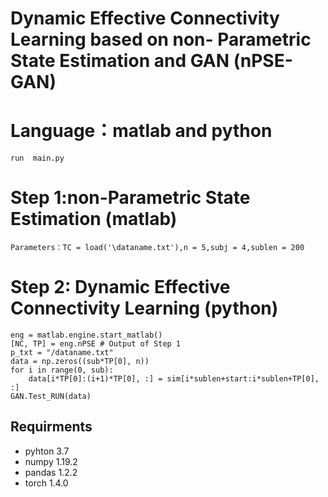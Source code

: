 # Dynamic Effective Connectivity Learning based on non- Parametric State Estimation and GAN (nPSE-GAN)
# Language：matlab and python
    run  main.py
# Step 1:non-Parametric State Estimation (matlab)
    Parameters：TC = load('\dataname.txt'),n = 5,subj = 4,sublen = 200
# Step 2: Dynamic Effective Connectivity Learning (python)
    eng = matlab.engine.start_matlab()
    [NC, TP] = eng.nPSE # Output of Step 1
    p_txt = "/dataname.txt"
    data = np.zeros((sub*TP[0], n))
    for i in range(0, sub):
        data[i*TP[0]:(i+1)*TP[0], :] = sim[i*sublen+start:i*sublen+TP[0], :]
    GAN.Test_RUN(data)

## Requirments
* pyhton 3.7
* numpy 1.19.2
* pandas 1.2.2
* torch 1.4.0
